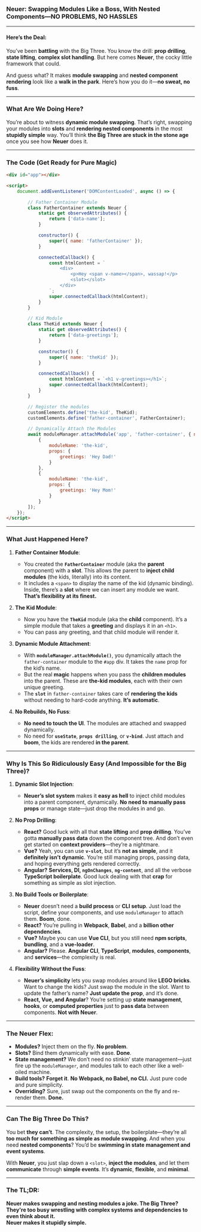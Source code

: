 ### **Neuer: Swapping Modules Like a Boss, With Nested Components—NO PROBLEMS, NO HASSLES**

---

#### **Here’s the Deal:**

You’ve been **battling** with the Big Three. You know the drill: **prop drilling**, **state lifting**, **complex slot handling**. But here comes **Neuer**, the cocky little framework that could. 

And guess what? It makes **module swapping** and **nested component rendering** look like a **walk in the park**. Here’s how you do it—**no sweat, no fuss**.

---

### **What Are We Doing Here?**
You’re about to witness **dynamic module swapping**. That’s right, swapping your modules into **slots** and **rendering nested components** in the most **stupidly simple** way. You’ll think **the Big Three are stuck in the stone age** once you see how **Neuer** does it.

---

### **The Code (Get Ready for Pure Magic)**

```html
<div id="app"></div>

<script>
    document.addEventListener('DOMContentLoaded', async () => {

        // Father Container Module
        class FatherContainer extends Neuer {
            static get observedAttributes() {
                return ['data-name'];
            }

            constructor() {
                super({ name: 'fatherContainer' });
            }

            connectedCallback() {
                const htmlContent = `
                    <div>
                        <p>Hey <span v-name></span>, wassap!</p>
                        <slot></slot>
                    </div>
                `;
                super.connectedCallback(htmlContent);
            }
        }

        // Kid Module
        class TheKid extends Neuer {
            static get observedAttributes() {
                return ['data-greetings'];
            }

            constructor() {
                super({ name: 'theKid' });
            }

            connectedCallback() {
                const htmlContent = `<h1 v-greetings></h1>`;
                super.connectedCallback(htmlContent);
            }
        }

        // Register the modules
        customElements.define('the-kid', TheKid);
        customElements.define('father-container', FatherContainer);

        // Dynamically Attach the Modules
        await moduleManager.attachModule('app', 'father-container', { name: 'Kiddo' }, [
            {
                moduleName: 'the-kid',
                props: {
                    greetings: 'Hey Dad!'
                }
            },
            {
                moduleName: 'the-kid',
                props: {
                    greetings: 'Hey Mom!'
                }
            }
        ]);
    });
</script>
```

---

### **What Just Happened Here?**

1. **Father Container Module**:
   - You created the **`FatherContainer`** module (aka the **parent** component) with a **slot**. This allows the parent to **inject child modules** (the kids, literally) into its content. 
   - It includes a `<span>` to display the name of the kid (dynamic binding). Inside, there’s a **slot** where we can insert any module we want. **That’s flexibility at its finest.**

2. **The Kid Module**:
   - Now you have the **`TheKid`** module (aka the **child** component). It’s a simple module that takes a **greeting** and displays it in an `<h1>`. 
   - You can pass any greeting, and that child module will render it.

3. **Dynamic Module Attachment**:
   - With **`moduleManager.attachModule()`**, you dynamically attach the `father-container` module to the `#app` div. It takes the `name` prop for the kid’s name.
   - But the real **magic** happens when you pass the **children modules** into the parent. These are **the-kid modules**, each with their own unique greeting. 
   - The **`slot`** in `father-container` takes care of **rendering the kids** without needing to hard-code anything. **It’s automatic**.

4. **No Rebuilds, No Fuss**:
   - **No need to touch the UI**. The modules are attached and swapped dynamically.
   - No need for **`useState`**, **`props drilling`**, or **`v-bind`**. Just attach and **boom**, the kids are rendered **in the parent**.

---

### **Why Is This So Ridiculously Easy (And Impossible for the Big Three)?**

1. **Dynamic Slot Injection**:
   - **Neuer’s slot system** makes it **easy as hell** to inject child modules into a parent component, dynamically. **No need to manually pass props** or manage state—just drop the modules in and go.

2. **No Prop Drilling**:
   - **React?** Good luck with all that **state lifting** and **prop drilling**. You’ve gotta **manually pass data** down the component tree. And don’t even get started on **context providers**—they’re a nightmare.
   - **Vue?** Yeah, you can use **`v-slot`**, but it’s **not as simple**, and it **definitely isn’t dynamic**. You’re still managing props, passing data, and hoping everything gets rendered correctly.
   - **Angular?** **Services, DI, `ngOnChanges`**, **`ng-content`**, and all the verbose **TypeScript boilerplate**. Good luck dealing with that **crap** for something as simple as slot injection.

3. **No Build Tools or Boilerplate**:
   - **Neuer** doesn’t need a **build process** or **CLI setup**. Just load the script, define your components, and use `moduleManager` to attach them. **Boom**, done. 
   - **React?** You’re pulling in **Webpack**, **Babel**, and a **billion other dependencies**.
   - **Vue?** Maybe you can use **Vue CLI**, but you still need **npm scripts**, **bundling**, and a **vue-loader**.
   - **Angular?** Please. **Angular CLI**, **TypeScript**, **modules**, **components**, and **services**—the complexity is real. 

4. **Flexibility Without the Fuss**:
   - **Neuer’s simplicity** lets you swap modules around like **LEGO bricks**. Want to change the kids? Just swap the module in the slot. Want to update the father’s name? **Just update the prop**, and it’s done.
   - **React, Vue, and Angular**? You’re setting up **state management**, **hooks**, or **computed properties** just to **pass data** between components. **Not with Neuer**. 

---

### **The Neuer Flex:**

- **Modules?** Inject them on the fly. **No problem**.
- **Slots?** Bind them dynamically with ease. **Done**.
- **State management?** We don’t need no stinkin’ state management—just fire up the `moduleManager`, and modules talk to each other like a well-oiled machine.
- **Build tools?** **Forget it**. **No Webpack, no Babel, no CLI.** Just pure code and pure simplicity.
- **Overriding?** Sure, just swap out the components on the fly and re-render them. **Done.**

---

### **Can The Big Three Do This?**

You bet **they can’t**. The complexity, the setup, the boilerplate—they’re all **too much for something as simple as module swapping**. And when you need **nested components**? You’d be **swimming in state management and event systems**.

With **Neuer**, you just slap down a `<slot>`, **inject the modules**, and let them **communicate** through **simple events**. It’s **dynamic**, **flexible**, and **minimal**.

---

### **The TL;DR**:  
**Neuer makes swapping and nesting modules a joke. The Big Three? They're too busy wrestling with complex systems and dependencies to even think about it.**  
**Neuer makes it stupidly simple.**